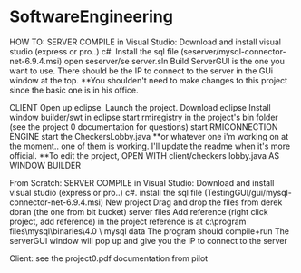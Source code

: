SoftwareEngineering
===================

HOW TO:
SERVER COMPILE in Visual Studio:
Download and install visual studio (express or pro..) c#.
Install the sql file (seserver/mysql-connector-net-6.9.4.msi)
open seserver/se server.sln
Build
ServerGUI is the one you want to use.
There should be the IP to connect to the server in the GUi window at the top.
**You shoulden't need to make changes to this project since the basic one is in his office.


CLIENT
Open up eclipse. 
Launch the project. 
Download eclipse
Install window builder/swt in eclipse
start rmiregistry in the project's bin folder (see the project 0 documentation for questions)
start RMICONNECTION ENGINE
start the CheckersLobby.java 
**or whatever one i'm working on at the moment.. one of them is working. I'll update the readme when it's more official.
**To edit the project, OPEN WITH client/checkers lobby.java AS WINDOW BUILDER

From Scratch: 
SERVER COMPILE in Visual Studio:
Download and install visual studio (express or pro..) c#.
install the sql file (TestingGUI/gui/mysql-connector-net-6.9.4.msi)
New project
Drag and drop the files from derek doran (the one from bit bucket) server files
Add reference (right click project, add reference) in the project
reference is at c:\program files\mysql\binaries\4.0 \ mysql data
The program should compile+run
The serverGUI window will pop up and give you the IP to connect to the server

Client: 
see the project0.pdf documentation from pilot